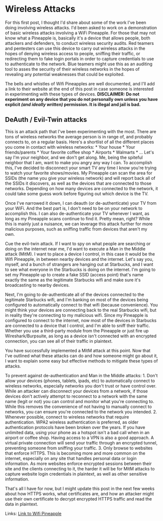 # Wireless Attacks

For this first post, I thought I'd share about some of the work I've been doing involving wireless attacks. I'd been asked to work on a demonstration of basic wireless attacks involving a WiFi Pineapple. For those that may not know what a Pineapple is, basically it's a device that allows people, both attackers and defenders, to conduct wireless security audits. Red teamers and pentesters can use this device to carry out wireless attacks in the hopes of denying wireless access to people, sniffing their traffic, or redirecting them to fake login portals in order to capture credentials to use to authenticate to the network. Blue teamers might use this as an auditing tool to asses the security of their wireless networks in the hopes of revealing any potential weaknesses that could be exploited.

The bells and whistles of Wifi Pineapples are well documented, and I'll add a link to their website at the end of this post in case someone is interested in experimenting with these types of devices. **DISCLAIMER: Do not experiment on any device that you do not personally own unless you have explicit *(and ideally written)* permission. It is illegal and jail is bad.**

## DeAuth / Evil-Twin attacks

This is an attack path that I've been experimenting with the most. There are tons of wireless networks the average person is in range of, and probably connects to, on a regular basis. Here's a shortlist of all the different places you come in contact with wireless networks:
    * Your house
    * Your friends/parents
    * Your favorite coffee shop
    * Airports
    * Walmarts
    * ...
Let's say I'm your neighbor, and we don't get along. Me, being the spiteful neighbor that I am, want to make you angry any way I can. To accomplish this, I've decided to disconnect your smart TV any time I know you're trying to watch your favorite shows/movies. My Pineapple can scan the area for SSIDs (the name you give your wireless network) and will report back all of the SSIDs it discovers, as well as the devices that are connected to those networks. Depending on how many devices are connected to the network, it could take some guess work before figuring out which device is the TV.

Once I've narrowed it down, I can deauth (or de-authenticate) your TV from your WiFi. And the best part is, I don't need to be on your network to accomplish this. I can also de-authenticate your TV whenever I want, as long as my Pineapple scans continue to find it. Pretty mean, right? While this is mainly just a nuisance, we can leverage this attack further for more malicious purposes, such as sniffing traffic from devices that aren't my own.

Cue the evil-twin attack. If I want to spy on what people are searching or doing on the internet near me, I'd want to execute a Man in the Middle attack (MitM). I want to place a device I control, in this case it would be the Wifi Pineapple, in between nearby devices and the internet. Let's say you, myself, and a bunch of strangers are hanging out at Starbucks, and I want to see what everyone in the Starbucks is doing on the internet. I'm going to set my Pineapple up to create a fake SSID (access point) that's name exactly the same as the legitimate Starbucks wifi and make sure it's broadcasting to nearby devices.

Next, I'm going to de-authenticate all of the devices connected to the legitimate Starbucks wifi, and I'm banking on most of the devices being configured to automatically connect to that wifi (because convenience). You might think your devices are connecting back to the real Starbucks wifi, but in reality they're connecting to my malicious wifi. Since my Pineapple is configured to connect to the internet, now most of the devices in Starbucks are connected to a device that I control, and I'm able to sniff their traffic. Whether you use a third-party module from the Pineapple or just fire up Wireshark/Burpsuite, as long as a device isn't connected with an encrypted connection, you can see all of their traffic in plaintext.

You have successfully implemented a MitM attack at this point. Now that I've outlined what these attacks can do and how someone might go about it, I want to explain some easy but effective methods to mitigate these types of attacks.

To prevent against de-authentication and Man in the Middle attacks:
    1. Don't allow your devices (phones, tablets, ipads, etc) to automatically connect to wireless networks, especially networks you don't trust or have control over. While an attacker can disconnect your devices from a network, if those devices don't actively attempt to reconnect to a network with the same name (legit or not) you can control and monitor what you're connecting to. While this removes the convenience of not having to manually connect to networks, you can ensure you're connected to the network you intended.
    2. Whenever possible, connect to wireless networks that require authentication. WPA2 wireless authentication is preferred, as older authentication protocols have been broken over the years. If you have unlimited data, using your phone as a hotspot isn't a bad call when in an airport or coffee shop. Having access to a VPN is also a good approach. A virtual private connection will send your traffic through an encrypted tunnel, preventing someone from sniffing your traffic.
    3. Only browse to websites that enforce HTTPS. This is becoming more and more common on the internet, especially on any site that handles personal data or login information. As more websites enforce encrypted sessions between their site and the clients connecting to it, the harder it will be for MitM attacks to capture website login credentials in plaintext, as well as other sensitive information.

That's all I have for now, but I might update this post in the next few weeks about how HTTPS works, what certificates are, and how an attacker might use their own certificate to decrypt encrypted HTTPS traffic and read the data in plaintext.

Links:
[Link to Wifi Pineapple](https://shop.hak5.org/products/wifi-pineapple)